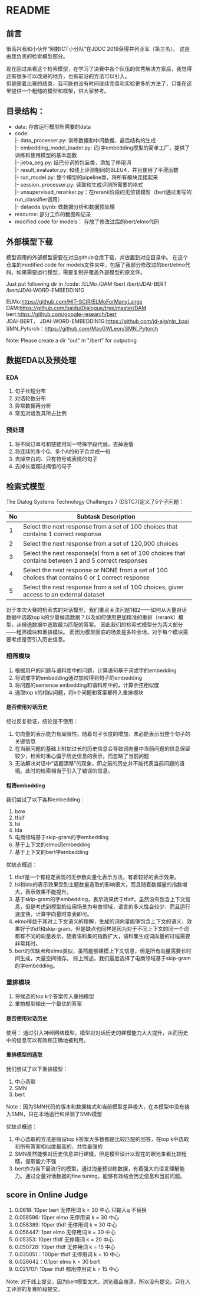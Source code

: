 # README

## 前言
很高兴我和小伙伴“网数ICT小分队”在JDDC 2019获得并列亚军（第三名）。 这是由我负责的检索模型部分。  

现在回过来看这个检索模型，在学习了决赛中各个队伍的优秀解决方案后，我觉得还有很多可以改进的地方，也有前沿的方法可以引入。  
但是随着比赛的结束，我可能也没有时间继续完善和实验更多的方法了，只能在这里提供一个粗糙的模型和框架，供大家参考。


## 目录结构：
- data: 存放运行模型所需要的data  
- code:   
|- data_processer.py: 训练数据和中间数据、最后结构的生成  
|- embedding_model_loader.py: 词/字embedding模型的简单工厂，提供了训练和使用模型的基本函数  
|- jieba_seg.py: 结巴分词的包装类，添加了停用词  
|- result_evaluator.py: 和线上评测相同的BLEU4，并且使用了平滑函数  
|- run_model.py: 整个模型的pipeline类，将所有模块连接起来  
|- session_processer.py: 读取和生成评测所需要的格式  
|- unsupervised_reranker.py：在rerank阶段的无监督模型（bert通过重写的run_classifier调用）  
|- dataeda.ipynb: 做数据分析和数据预处理  
- resource: 部分工作的截图和记录  
- modified code for models： 存放了修改过后的bert/elmo代码

## 外部模型下载
模型调用的外部模型需要在对应github仓库下载，并放置到对应目录中。
在这个仓库的modified code for models文件夹中，包括了我部分修改过的bert/elmo代码。如果需要运行模型，需要复制并覆盖外部模型的原文件。

Just put following dir in /code:
/ELMo
/DAM
/bert
/bert/JDAI-BERT
/bert/JDAI-WORD-EMBEDDIN1G

ELMo:https://github.com/HIT-SCIR/ELMoForManyLangs  
DAM:https://github.com/baidu/Dialogue/tree/master/DAM  
bert:https://github.com/google-research/bert  
JDAI-BERT， JDAI-WORD-EMBEDDIN1G:https://github.com/jd-aig/nlp_baai  
SMN_Pytorch：https://github.com/MaoGWLeon/SMN_Pytorch

Note: Please create a dir "out" in "/bert" for outputing

## 数据EDA以及预处理
### EDA
1. 句子长短分布
2. 对话轮数分布
3. 异常数据再分析
3. 常见对话及其所占比例

### 预处理
1. 将不同订单号和链接用同一特殊字段代替，去掉表情
2. 将连续的多个Q、多个A的句子合并成一句
3. 去掉空白的、只有符号或表情的句子
4. 去掉长度超过阈值的句子

## 检索式模型
The Dialog Systems Technology Challenges 7 (DSTC7)定义了5个子问题：

No | Subtask Description
-|-
1 | Select the next response from a set of 100 choices that contains 1 correct response
2 | Select the next response from a set of 120,000 choices
3 | Select the next response(s) from a set of 100 choices that contains between 1 and 5 correct responses
4| Select the next response or NONE from a set of 100 choices that contains 0 or 1 correct response
5| Select the next response from a set of 100 choices, given access to an external dataset

对于本次大赛的检索式的对话模型，我们重点关注问题1和2——如何从大量对话数据中选取top k的少量候选数据？以及如何使用更加精准的重排（rerank）模型，从候选数据中选取最为匹配的答案。
因此我们的检索式模型分为两大部分——粗筛模块和重排模块。
而因为模型面临的场景是多轮会话，对于每个模块需要考虑是否引入历史信息。

### 粗筛模块
1. 根据用户的问题与语料库中的问题，计算语句基于词或字的embedding
2. 将词或字的embedding通过加权得到句子的embedding
3. 将问题的sentence embedding和语料库中的，计算余弦相似度
4. 选取top k的相似问题，将k个问题和答案都传入重排模块

#### 是否使用对话历史
经过反复验证，结论是不使用：
1. 句向量的表示能力有局限性。随着句子长度的增加，未必能表示出整个句子的关键信息
2. 在当前问题的基础上附加过长的历史信息会导致词向量中当前问题的信息保留较少，检索时重心偏于历史信息的表示，而忽略了当前问题
3. 无法解决对话中“话题漂移”的现象，即之前的历史并不能代表当前问题的语境。此时的检索相当于引入了错误的信息。

#### 粗筛embedding
我们尝试了以下各种embedding：
1. bow
2. tfidf
3. lsi
4. lda
5. 电商领域基于skip-gram的字embedding
6. 基于上下文的elmo词embedding
7. 基于上下文的bert字embedding

优缺点概述：
1. tfidf是一个有稳定表现的无参数向量化表示方法，有着较好的表示效果。
2. lsi和lda的表示效果受到主题数量选取的影响很大，而且随着数据量的指数增大，表示效果不能提升。
3. 基于skip-gram的字embedding，表示效果优于tfidf。虽然没有包含上下文信息，但是考虑到模型的应用场景为电商领域，语言的多义性会较少，而且运行速度快，计算字向量时查表即可。
4. elmo得益于其对上下文语义的理解，生成的词向量能够包含上下文的语义，效果好于tfidf和skip-gram。但是缺点也同样是因为对于不同上下文的同一个词都有不同的向量表示，随着语料集的指数扩大，语料集生成词向量的过程需要非常耗时。
5. bert的优缺点和elmo类似，虽然能够建模上下文信息，但是所有向量需要长时间生成，大量空间储存。
综上所述，我们最后选择了电商领域基于skip-gram的字embedding。

### 重排模块
1. 将候选的top k个答案传入重拍模型
2. 重拍模型输出一个最优的答案

#### 是否使用对话历史
使用：
通过引入神经网络模型，模型对对话历史的建模能力大大提升，从而历史中的信息可以有效和正确地被利用。

#### 重排模型的选取
我们尝试了以下重排模型：
1. 中心选取
3. SMN
2. bert

Note：因为SMN代码的版本和数据格式和当前模型差异极大，在本模型中没有接入SMN，只在本地运行和评测了SMN模型

优缺点概述：
1. 中心选取的方法是假设top k答案大多数都是比较匹配的回答，在top k中选取和所有答案相似度最高的、共性最强的
2. SMN虽然能够对历史信息进行建模，但是模型设计以现在的眼光来看比较粗糙，提取能力不强
3. bert作为当下最流行的模型，通过海量预训练数据，有着强大的语言理解能力。通过全量对话数据的fine tuning，能够有效结合历史信息和当前问题。


## score in Online Judge
1. 0.0618: 10per bert 无停用词 k = 30 中心  只输入q 不替换
1. 0.058596: 10per elmo 无停用词 k = 30 中心
2. 0.058389: 10per tfidf 无停用词 k = 30 中心
1. 0.056447: 1per elmo 无停用词 k = 30 中心
1. 0.05353: 10per tfidf 无停用词 k = 20 中心
2. 0.050728: 10per tfidf 无停用词 k = 15 中心
2. 0.035051：100per tfidf 无停用词 k = 10 中心
1. 0.026642：0.1per elmo k = 30 bert
1. 0.021707: 10per tfidf 都用停用词 k = 15 中心

Note: 对于线上提交，因为bert模型太大，浏览器会崩溃，所以没有提交。只在人工评测的复赛阶段提交。

